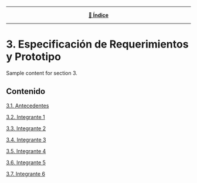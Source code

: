 <hr>
<div align="center">
 
[**📜 Índice**](../README.md)

</div>
<hr>

# 3. Especificación de Requerimientos y Prototipo

Sample content for section 3.

## Contenido
[3.1. Antecedentes](3.1/3.1.md)

[3.2. Integrante 1](3.2/3.2.md)

[3.3. Integrante 2](3.3/3.3.md)

[3.4. Integrante 3](3.4/3.4.md)

[3.5. Integrante 4](3.5/3.5.md)

[3.6. Integrante 5](3.6/3.6.md)

[3.7. Integrante 6](3.7/3.7.md)
